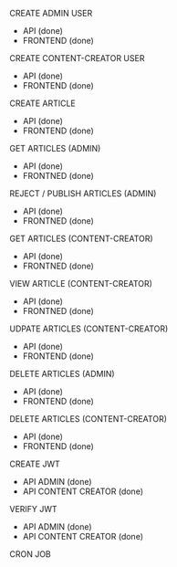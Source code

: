 CREATE ADMIN USER

- API (done)
- FRONTEND (done)

CREATE CONTENT-CREATOR USER

- API (done)
- FRONTEND (done)

CREATE ARTICLE

- API (done)
- FRONTEND (done)

GET ARTICLES (ADMIN)

- API (done)
- FRONTNED (done)

REJECT / PUBLISH ARTICLES (ADMIN)

- API (done)
- FRONTNED (done)

GET ARTICLES (CONTENT-CREATOR)

- API (done)
- FRONTNED (done)

VIEW ARTICLE (CONTENT-CREATOR)

- API (done)
- FRONTNED (done)

UDPATE ARTICLES (CONTENT-CREATOR)

- API (done)
- FRONTEND (done)

DELETE ARTICLES (ADMIN)

- API (done)
- FRONTEND (done)

DELETE ARTICLES (CONTENT-CREATOR)

- API (done)
- FRONTEND (done)

CREATE JWT

- API ADMIN (done)
- API CONTENT CREATOR (done)

VERIFY JWT

- API ADMIN (done)
- API CONTENT CREATOR (done)

CRON JOB
